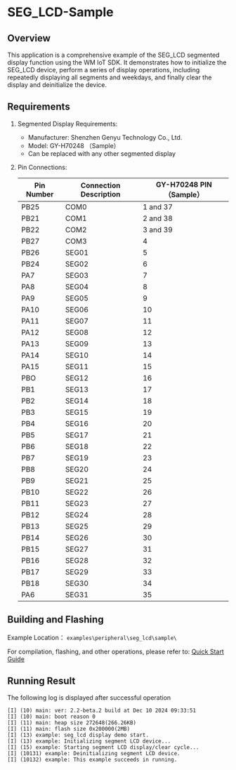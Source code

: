 # SEG_LCD-Sample

## Overview
This application is a comprehensive example of the SEG_LCD segmented display function using the WM IoT SDK. It demonstrates how to initialize the SEG_LCD device, perform a series of display operations, including repeatedly displaying all segments and weekdays, and finally clear the display and deinitialize the device.

## Requirements

1. Segmented Display Requirements:

   - Manufacturer: Shenzhen Genyu Technology Co., Ltd.
   - Model: GY-H70248 （Sample）
   - Can be replaced with any other segmented display

2. Pin Connections:

   | Pin Number | Connection Description | GY-H70248 PIN （Sample） |
   | ---------- | --------------------- | ------------- |
   | PB25       | COM0                  | 1 and 37      |
   | PB21       | COM1                  | 2 and 38      |
   | PB22       | COM2                  | 3 and 39      |
   | PB27       | COM3                  | 4             |
   | PB26       | SEG01                 | 5             |
   | PB24       | SEG02                 | 6             |
   | PA7        | SEG03                 | 7             |
   | PA8        | SEG04                 | 8             |
   | PA9        | SEG05                 | 9             |
   | PA10       | SEG06                 | 10            |
   | PA11       | SEG07                 | 11            |
   | PA12       | SEG08                 | 12            |
   | PA13       | SEG09                 | 13            |
   | PA14       | SEG10                 | 14            |
   | PA15       | SEG11                 | 15            |
   | PBO        | SEG12                 | 16            |
   | PB1        | SEG13                 | 17            |
   | PB2        | SEG14                 | 18            |
   | PB3        | SEG15                 | 19            |
   | PB4        | SEG16                 | 20            |
   | PB5        | SEG17                 | 21            |
   | PB6        | SEG18                 | 22            |
   | PB7        | SEG19                 | 23            |
   | PB8        | SEG20                 | 24            |
   | PB9        | SEG21                 | 25            |
   | PB10       | SEG22                 | 26            |
   | PB11       | SEG23                 | 27            |
   | PB12       | SEG24                 | 28            |
   | PB13       | SEG25                 | 29            |
   | PB14       | SEG26                 | 30            |
   | PB15       | SEG27                 | 31            |
   | PB16       | SEG28                 | 32            |
   | PB17       | SEG29                 | 33            |
   | PB18       | SEG30                 | 34            |
   | PA6        | SEG31                 | 35            |

## Building and Flashing

Example Location： `examples\peripheral\seg_lcd\sample\`

For compilation, flashing, and other operations, please refer to: [Quick Start Guide](https://doc.winnermicro.net/w800/en/latest/get_started/index.html)


## Running Result

The following log is displayed after successful operation
```
[I] (10) main: ver: 2.2-beta.2 build at Dec 10 2024 09:33:51
[I] (10) main: boot reason 0
[I] (11) main: heap size 272648(266.26KB)
[I] (11) main: flash size 0x200000(2MB)
[I] (13) example: seg_lcd display demo start.
[I] (13) example: Initializing segment LCD device...
[I] (15) example: Starting segment LCD display/clear cycle...
[I] (10131) example: Deinitializing segment LCD device.
[I] (10132) example: This example succeeds in running.
```
